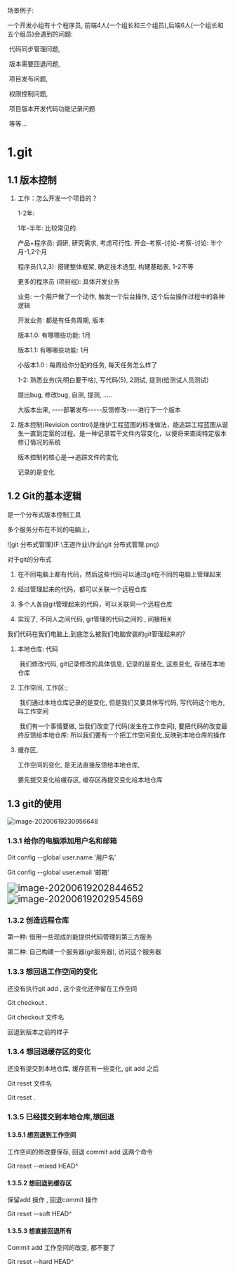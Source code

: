 场景例子:

一个开发小组有十个程序员, 前端4人(一个组长和三个组员),后端6人(一个组长和五个组员)会遇到的问题:

​         代码同步管理问题,

​         版本需要回退问题,

​         项目发布问题,

​         权限控制问题,

​         项目版本开发代码功能记录问题

​         等等…

# 1.git

## 1.1 版本控制

1. 工作：怎么开发一个项目的？

   1-2年:  

   1年-半年: 比较常见的.

   产品+程序员: 调研, 研究需求, 考虑可行性. 开会-考察-讨论-考察-讨论: 半个月-1,2个月

   程序员(1,2,3):  搭建整体框架, 确定技术选型, 构建基础表, 1-2不等 

   更多的程序员 (项目组): 具体开发业务 

   业务: 一个用户做了一个动作, 触发一个后台操作, 这个后台操作过程中的各种逻辑

   开发业务:  都是有任务周期, 版本

   版本1.0:  有哪哪些功能: 1月

   版本1.1:  有哪哪些功能: 1月

   小版本1.0 : 每周给你分配的任务, 每天任务怎么样了

   1-2: 熟悉业务(先明白要干啥), 写代码(5), 2测试, 提测(给测试人员测试)

   提出bug, 修改bug, 自测, 提测, …..

   大版本出来, ----部署发布-----反馈修改----进行下一个版本

2. 版本控制(Revision control)是维护工程蓝图的标准做法，能追踪工程蓝图从诞生一直到定案的过程。是一种记录若干文件内容变化，以便将来查阅特定版本修订情况的系统 

   版本控制的核心是-->追踪文件的变化

   记录的是变化

## 1.2 Git的基本逻辑

是一个分布式版本控制工具

多个服务分布在不同的电脑上，

![git 分布式管理](F:\王道作业\作业\git 分布式管理.png)

对于git的分布式

1. 在不同电脑上都有代码，然后这些代码可以通过git在不同的电脑上管理起来

2. 经过管理起来的代码，都可以关联一个远程仓库
3. 多个人各自git管理起来的代码，可以关联同一个远程仓库
4. 实现了, 不同人之间代码, git管理的代码之间的 ,  间接相关

我们代码在我们电脑上,到底怎么被我们电脑安装的git管理起来的?

1. 本地仓库: 代码

   ​    我们修改代码, git记录修改的具体信息, 记录的是变化, 这些变化, 存储在本地仓库

2. 工作空间, 工作区:;

   ​    我们通过本地仓库记录的是变化, 但是我们又要具体写代码, 写代码这个地方, 叫工作空间

   ​	我们有一个事情要做, 当我们改变了代码(发生在工作空间), 要把代码的改变最终反馈给本地仓库: 所以我们要有一个把工作空间变化,反映到本地仓库的操作

3. 缓存区, 

   工作空间的变化, 是无法直接反馈给本地仓库, 

   要先提交变化给缓存区, 缓存区再提交变化给本地仓库

## 1.3 git的使用

![image-20200619230956648](C:\Users\飒飒\AppData\Roaming\Typora\typora-user-images\image-20200619230956648.png)

### 1.3.1  给你的电脑添加用户名和邮箱

Git config --global user.name ‘用户名’

Git config --global user.email ‘邮箱’

<img src="C:\Users\飒飒\AppData\Roaming\Typora\typora-user-images\image-20200619202844652.png" alt="image-20200619202844652" style="zoom:150%;" />

<img src="C:\Users\飒飒\AppData\Roaming\Typora\typora-user-images\image-20200619202954569.png" alt="image-20200619202954569" style="zoom:150%;" />

### 1.3.2 创造远程仓库

第一种: 借用一些现成的能提供代码管理的第三方服务 

第二种: 自己构建一个服务器(git服务器), 访问这个服务器

### 1.3.3 想回退工作空间的变化

还没有执行git add , 这个变化还停留在工作空间

 

Git checkout .

Git checkout 文件名

回退到版本之前的样子

### 1.3.4 想回退缓存区的变化

还没有提交到本地仓库, 缓存区有一些变化, git add 之后

Git reset 文件名

Git reset .

### 1.3.5 已经提交到本地仓库,想回退

#### 1.3.5.1 想回退到工作空间

工作空间的修改要保存, 回退 commit add 这两个命令

Git reset --mixed HEAD^

#### 1.3.5.2 想回退到缓存区

保留add 操作 , 回退commit 操作

Git reset --soft HEAD^

#### 1.3.5.3 想直接回退所有

Commit add 工作空间的改变,  都不要了

Git reset --hard HEAD^

 
